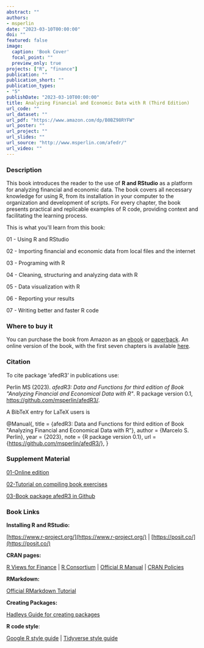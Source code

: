 ```yaml
---
abstract: ""
authors:
- msperlin
date: "2023-03-10T00:00:00"
doi: ""
featured: false
image:
  caption: 'Book Cover'
  focal_point: ""
  preview_only: true
projects: ["R", "finance"]
publication: ""
publication_short: ""
publication_types:
- "5"
publishDate: "2023-03-10T00:00:00"
title: Analyzing Financial and Economic Data with R (Third Edition)
url_code: ""
url_dataset: ""
url_pdf: "https://www.amazon.com/dp/B0BZ98RYFW"
url_poster: ""
url_project: ""
url_slides: ""
url_source: "http://www.msperlin.com/afedr/"
url_video: ""
---
```


### Description

This book introduces the reader to the use of **R and RStudio** as a platform for analyzing financial and economic data. The book covers all necessary knowledge for using R, from its installation in your computer to the organization and development of scripts. For every chapter, the book presents practical and replicable examples of R code, providing context and facilitating the learning process. 

This is what you'll learn from this book:

01 - Using R and RStudio

02 - Importing financial and economic data from local files and the internet

03 - Programing with R

04 - Cleaning, structuring and analyzing data with R

05 - Data visualization with R

06 - Reporting your results

07 - Writing better and faster R code


### Where to buy it

You can purchase the book from Amazon as an [ebook](https://www.amazon.com/dp/B084LSNXMN) or [paperback](https://www.amazon.com/dp/171062731X). An online version of the book, with the first seven chapters is available [here](https://www.msperlin.com/afedr/).

### Citation

To cite package ‘afedR3’ in publications use:

  Perlin MS (2023). _afedR3: Data and Functions
  for third edition of Book "Analyzing Financial
  and Economical Data with R"_. R package version
  0.1, <https://github.com/msperlin/afedR3/>.

A BibTeX entry for LaTeX users is

  @Manual{,
    title = {afedR3: Data and Functions for third edition of Book "Analyzing Financial and Economical Data with R"},
    author = {Marcelo S. Perlin},
    year = {2023},
    note = {R package version 0.1},
    url = {https://github.com/msperlin/afedR3/},
  }




### Supplement Material

[01-Online edition](https://www.msperlin.com/afedR/)

[02-Tutorial on compiling book exercises](https://www.msperlin.com/post/2023-03-10-compiling-exercises-afedR3/)

[03-Book package afedR3 in Github](https://github.com/msperlin/afedR3)


### Book Links

**Installing R and RStudio:**

[https://www.r-project.org/](https://www.r-project.org/) | [https://posit.co/](https://posit.co/)

**CRAN pages:**

[R Views for Finance](https://cran.r-project.org/web/views/Finance.html) | [R Consortium](https://www.r-consortium.org/) | [Official R Manual](https://cran.r-project.org/doc/manuals/R-lang.html) | [CRAN Policies](https://cran.r-project.org/web/packages/policies.html)

**RMarkdown:**

[Official RMarkdown Tutorial](http://rmarkdown.rstudio.com/index.html) 

**Creating Packages:**

[Hadleys Guide for creating packages](http://r-pkgs.had.co.nz/intro.html) 

**R code style**:

[Google R style guide](https://google.github.io/styleguide/Rguide.xml) | [Tidyverse style guide](http://adv-r.had.co.nz/Style.html)


